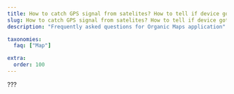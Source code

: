 ```yaml
---
title: How to catch GPS signal from satelites? How to tell if device got precise or rough position?
slug: How to catch GPS signal from satelites? How to tell if device got precise or rough position?
description: "Frequently asked questions for Organic Maps application"

taxonomies:
  faq: ["Map"]

extra:
  order: 100
---
```


???
